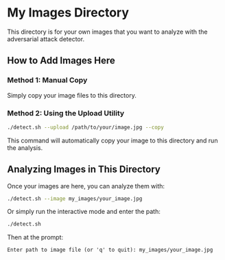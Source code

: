 # My Images Directory

This directory is for your own images that you want to analyze with the adversarial attack detector.

## How to Add Images Here

### Method 1: Manual Copy

Simply copy your image files to this directory.

### Method 2: Using the Upload Utility

```bash
./detect.sh --upload /path/to/your/image.jpg --copy
```

This command will automatically copy your image to this directory and run the analysis.

## Analyzing Images in This Directory

Once your images are here, you can analyze them with:

```bash
./detect.sh --image my_images/your_image.jpg
```

Or simply run the interactive mode and enter the path:

```bash
./detect.sh
```

Then at the prompt:
```
Enter path to image file (or 'q' to quit): my_images/your_image.jpg
``` 